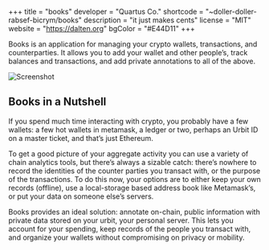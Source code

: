 +++
title = "books"
developer = "Quartus Co."
shortcode = "~doller-doller-rabsef-bicrym/books"
description = "it just makes cents"
license = "MIT"
website = "https://dalten.org"
bgColor = "#E44D11"
+++

Books is an application for managing your crypto wallets, transactions, and counterparties. It allows you to add your wallet and other people’s, track balances and transactions, and add private annotations to all of the above.

![Screenshot](https://storage.googleapis.com/media.urbit.org/site/ecosystem/applications/books.png)

## Books in a Nutshell
If you spend much time interacting with crypto, you probably have a few wallets: a few hot wallets in metamask, a ledger or two, perhaps an Urbit ID on a master ticket, and that’s just Ethereum.

To get a good picture of your aggregate activity you can use a variety of chain analytics tools, but there’s always a sizable catch: there’s nowhere to record the identities of the counter parties you transact with, or the purpose of the transactions. To do this now, your options are to either keep your own records (offline), use a local-storage based address book like Metamask’s, or put your data on someone else’s servers.

Books provides an ideal solution: annotate on-chain, public information with private data stored on your urbit, your personal server. This lets you account for your spending, keep records of the people you transact with, and organize your wallets without compromising on privacy or mobility.
